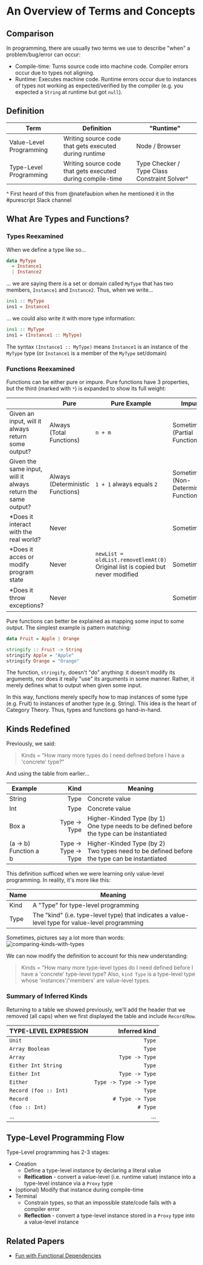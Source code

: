 # An Overview of Terms and Concepts

## Comparison

In programming, there are usually two terms we use to describe "when" a problem/bug/error can occur:
- Compile-time: Turns source code into machine code. Compiler errors occur due to types not aligning.
- Runtime: Executes machine code. Runtime errors occur due to instances of types not working as expected/verified by the compiler (e.g. you expected a `String` at runtime but got `null`).

## Definition

| Term | Definition | "Runtime"
| - | - | - |
| Value-Level Programming | Writing source code that gets executed during runtime | Node / Browser
| Type-Level Programming | Writing source code that gets executed during compile-time | Type Checker / Type Class Constraint Solver^

^ First heard of this from @natefaubion when he mentioned it in the #purescript Slack channel

## What Are Types and Functions?

### Types Reexamined

When we define a type like so...
```purescript
data MyType
  = Instance1
  | Instance2
```
... we are saying there is a set or domain called `MyType` that has two members, `Instance1` and `Instance2`.
Thus, when we write...
```purescript
ins1 :: MyType
ins1 = Instance1
```
... we could also write it with more type information:
```purescript
ins1 :: MyType
ins1 = (Instance1 :: MyType)
```
The syntax `(Instance1 :: MyType)` means `Instance1` is an instance of the `MyType` type (or `Instance1` is a member of the `MyType` set/domain)

### Functions Reexamined

Functions can be either pure or impure. Pure functions have 3 properties, but the third (marked with `*`) is expanded to show its full weight:

|     | Pure | Pure Example | Impure | Impure Example |
| --- | ---- | ------------ | ------ | -------------- |
| Given an input, will it always return some output? | Always<br>(Total Functions) | `n + m` | Sometimes<br>(Partial Functions) | `4 / 0 == undefined`
| Given the same input, will it always return the same output? | Always <br> (Deterministic Functions) | `1 + 1` always equals `2` | Sometimes <br> (Non-Deterministic Functions) | `random.nextInt()`
| *Does it interact with the real world? | Never |  | Sometimes | `file.getText()` |
| *Does it acces or modify program state | Never | `newList = oldList.removeElemAt(0)`<br>Original list is copied but never modified | Sometimes | `x++`<br>variable `x` is incremented by one.
| *Does it throw exceptions? | Never | | Sometimes | `function (e) { throw Exception("error") }` |

Pure functions can better be explained as mapping some input to some output. The simplest example is pattern matching:
```purescript
data Fruit = Apple | Orange

stringify :: Fruit -> String
stringify Apple = "Apple"
stringify Orange = "Orange"
```
The function, `stringify`, doesn't "do" anything: it doesn't modify its arguments, nor does it really "use" its arguments in some manner. Rather, it merely defines what to output when given some input.

In this way, functions merely specify how to map instances of some type (e.g. Fruit) to instances of another type (e.g. String). This idea is the heart of Category Theory. Thus, types and functions go hand-in-hand.

## Kinds Redefined

Previously, we said:
> Kinds = "How many more types do I need defined before I have a 'concrete' type?"

And using the table from earlier...

| Example | Kind | Meaning
| - | -: | - |
| String | Type | Concrete value
| Int | Type | Concrete value
| Box a | Type -> Type | Higher-Kinded Type (by 1)<br>One type needs to be defined before the type can be instantiated
| (a -> b)<br>Function a b | Type -> Type -> Type | Higher-Kinded Type (by 2)<br>Two types need to be defined before the type can be instantiated

This definition sufficed when we were learning only value-level programming. In reality, it's more like this:

| Name | Meaning |
| - | - |
| Kind | A "Type" for type-level programming |
| Type | The "kind" (i.e. type-level type) that indicates a value-level type for value-level programming |

Sometimes, pictures say a lot more than words:
![comparing-kinds-with-types](../images/Comparing-Kinds-With-Types.svg "Comparing Kinds with Types")

We can now modify the definition to account for this new understanding:
> Kinds = "How many more type-level types do I need defined before I have a 'concrete' type-level type? Also, `kind Type` is a type-level type whose 'instances'/'members' are value-level types.

### Summary of Inferred Kinds

Returning to a table we showed previously, we'll add the header that we removed (all caps) when we first displayed the table and include `Record`/`Row`.

| TYPE-LEVEL EXPRESSION | Inferred kind |
|-|-:|
|`Unit`|`Type`|
|`Array Boolean`|`Type`|
|`Array`|`Type -> Type`|
|`Either Int String` | `Type`|
|`Either Int` | `Type -> Type`|
|`Either` | `Type -> Type -> Type`|
|`Record (foo :: Int)`|`Type`|
|`Record`|`# Type -> Type`|
|`(foo :: Int)`|`# Type`|
|...|...|

## Type-Level Programming Flow

Type-Level programming has 2-3 stages:
- Creation
    - Define a type-level instance by declaring a literal value
    - **Reification** - convert a value-level (i.e. runtime value) instance into a type-level instance via a `Proxy` type
- (optional) Modify that instance during compile-time
- Terminal
    - Constrain types, so that an impossible state/code fails with a compiler error
    - **Reflection** - convert a type-level instance stored in a `Proxy` type into a value-level instance

## Related Papers

- [Fun with Functional Dependencies](http://www.cse.chalmers.se/~hallgren/Papers/hallgren.pdf)
